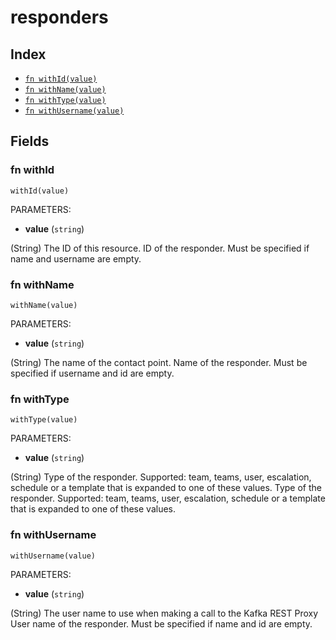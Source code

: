 # responders



## Index

* [`fn withId(value)`](#fn-withid)
* [`fn withName(value)`](#fn-withname)
* [`fn withType(value)`](#fn-withtype)
* [`fn withUsername(value)`](#fn-withusername)

## Fields

### fn withId

```jsonnet
withId(value)
```

PARAMETERS:

* **value** (`string`)

(String) The ID of this resource.
ID of the responder. Must be specified if name and username are empty.
### fn withName

```jsonnet
withName(value)
```

PARAMETERS:

* **value** (`string`)

(String) The name of the contact point.
Name of the responder. Must be specified if username and id are empty.
### fn withType

```jsonnet
withType(value)
```

PARAMETERS:

* **value** (`string`)

(String) Type of the responder. Supported: team, teams, user, escalation, schedule or a template that is expanded to one of these values.
Type of the responder. Supported: team, teams, user, escalation, schedule or a template that is expanded to one of these values.
### fn withUsername

```jsonnet
withUsername(value)
```

PARAMETERS:

* **value** (`string`)

(String) The user name to use when making a call to the Kafka REST Proxy
User name of the responder. Must be specified if name and id are empty.